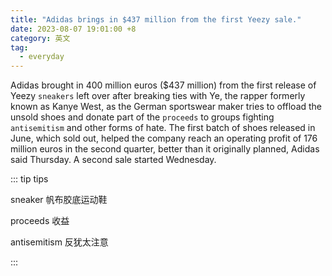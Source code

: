 ```yaml
---
title: "Adidas brings in $437 million from the first Yeezy sale."
date: 2023-08-07 19:01:00 +8
category: 英文
tag:
  - everyday
---
```


Adidas brought in 400 million euros ($437 million) from the first release of Yeezy `sneakers` left over after breaking ties with Ye, the rapper formerly known as Kanye West, as the German sportswear maker tries to offload the unsold shoes and donate part of the `proceeds` to groups fighting `antisemitism` and other forms of hate. The first batch of shoes released in June, which sold out, helped the company reach an operating profit of 176 million euros in the second quarter, better than it originally planned, Adidas said Thursday. A second sale started Wednesday.

::: tip tips

sneaker 帆布胶底运动鞋

proceeds 收益

antisemitism 反犹太注意

:::
